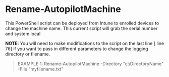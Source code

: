 # Rename-AutopilotMachine

This PowerShell script can be deployed from Intune to enrolled devices to change the machine name. This current script will grab the serial number and system local

**NOTE**: You will need to make modifications to the script on the last line [ line 76] if you want to pass in different parameters to change the logging directory or filename.

> EXAMPLE 1: Rename-AutopilotMachine -Directory "c:\DirectoryName" -File "myfilename.txt"
